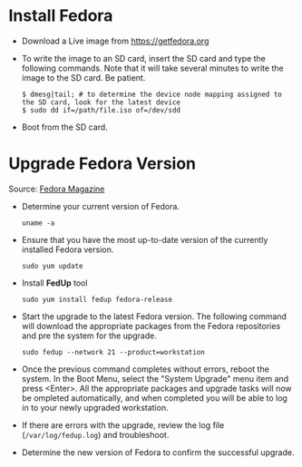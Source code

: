 Install Fedora
==============
- Download a Live image from https://getfedora.org
- To write the image to an SD card, insert the SD card and type the following commands.  Note that it will take several minutes to write the image to the SD card.  Be patient.
  ```
  $ dmesg|tail; # to determine the device node mapping assigned to the SD card, look for the latest device
  $ sudo dd if=/path/file.iso of=/dev/sdd
  ```
  
- Boot from the SD card.

Upgrade Fedora Version
======================
Source:  [Fedora Magazine](http://fedoramagazine.org/upgrading-to-fedora-21-workstation-from-fedora-20/)

- Determine your current version of Fedora.
  ```
  uname -a
  ```

- Ensure that you have the most up-to-date version of the currently installed Fedora version.
  ```
  sudo yum update
  ```
  
- Install **FedUp** tool
  ```
  sudo yum install fedup fedora-release
  ```
  
- Start the upgrade to the latest Fedora version.  The following command will download the appropriate packages from the Fedora repositories and pre the system for the upgrade.
  ```
  sudo fedup --network 21 --product=workstation
  ```
  
- Once the previous command completes without errors, reboot the system.  In the Boot Menu, select the "System Upgrade" menu item and press \<Enter\>.  All the appropriate packages and upgrade tasks will now be ompleted automatically, and when completed you will be able to log in to your newly upgraded workstation.

- If there are errors with the upgrade, review the log file (```/var/log/fedup.log```) and troubleshoot.

- Determine the new version of Fedora to confirm the successful upgrade.

  
